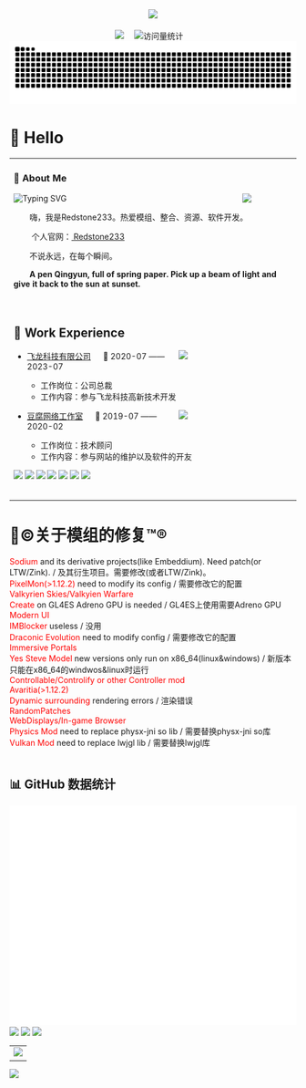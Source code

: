 <div align="center">

  <!-- knock code pictures 敲代码的图片 -->
  <picture>
    <source media="(prefers-color-scheme: dark)" srcset="https://cdn.jsdelivr.net/gh/sun0225SUN/sun0225SUN/assets/images/coding.gif" />
    <source media="(prefers-color-scheme: light)" srcset="https://cdn.jsdelivr.net/gh/sun0225SUN/sun0225SUN/assets/images/developer.svg" height="225px" />
    <img src="https://cdn.jsdelivr.net/gh/sun0225SUN/sun0225SUN/assets/images/coding.gif" />
  </picture>

  <!-- for beauty 留个空行好看点 -->
  <div>&nbsp;</div>


<!-- profile logo 个人资料徽标 -->
  <div>
    <a href="http://redstone233.xtyz.store/"><img src="https://img.shields.io/badge/Website-个人网-8c36db" /></a>&emsp;
    <img src="https://komarev.com/ghpvc/?username=Redstone2337&label=Views&color=orange&style=flat" alt="访问量统计" />&emsp;
  </div>

<!-- Snake Code Contribution Map 贪吃蛇代码贡献图 -->
<picture>
  <source media="(prefers-color-scheme: dark)" srcset="https://raw.githubusercontent.com/Redstone2337/Redstone2337/output/github-contribution-grid-snake-dark.svg">
  <source media="(prefers-color-scheme: light)" srcset="https://raw.githubusercontent.com/Redstone2337/Redstone2337/output/github-contribution-grid-snake.svg">
  <img alt="github contribution grid snake animation" src="https://raw.githubusercontent.com/Redstone2337/Redstone2337/output/github-contribution-grid-snake.svg">
</picture>

</div>

#  🙋 Hello

<table>
  
<tr><td>

### 🤺 About Me
![Typing SVG](https://readme-typing-svg.demolab.com/?lines=Hi,+I'm+Redstone233.;I+Love+modules,+integration,;and+resources+or;software+development.;嗨，+我是Redstone233。+热爱模组、;整合、+资源、+软件开发。)
<img align="right" width="88" src="https://avatars.githubusercontent.com/u/173752111?v=4" />

<p>&emsp;&emsp;嗨，我是Redstone233。热爱模组、整合、资源、软件开发。</p>
<p>&emsp;&emsp; 个人官网：<a href="http://flydragons.xtyz.store/assets/images/logo.png" target="_blank"> Redstone233 </a></p>
<p>&emsp;&emsp;不说永远，在每个瞬间。</p>
<p>&emsp;&emsp;<strong>A pen Qingyun, full of spring paper. Pick up a beam of light and give it back to the sun at sunset.</strong></p>


  <!-- for beauty 留个空行好看点 -->
  <div>&nbsp;</div>

</td></tr>

<tr><td>

## 🏢 Work Experience

<img align="right" width="200" src="https://cdn.jsdelivr.net/gh/Redstone2337/Redstone2337@main/assets/images/Feilong.jpg" />

- [飞龙科技有限公司](http://flydragons.xtyz.store/) &emsp; 📌 2020-07 —— 2023-07

  - 工作岗位：公司总裁
  - 工作内容：参与飞龙科技高新技术开发

<img align="right" width="200" src="https://cdn.jsdelivr.net/gh/Redstone2337/Redstone2337@main/assets/images/Tofu.png" />

- [豆腐网络工作室](http://tofu.xty.xtyz.store/)   📌 2019-07 —— 2020-02

  - 工作岗位：技术顾问
  - 工作内容：参与网站的维护以及软件的开友

<!-- 代码技能 -->

<p><img src="https://img.shields.io/badge/-HTML5-E34F26?style=flat-square&logo=html5&logoColor=white" /> <img src="https://img.shields.io/badge/-CSS3-1572B6?style=flat-square&logo=css3" /> <img src="https://img.shields.io/badge/-JavaScript-oringe?style=flat-square&logo=javascript" /> <img src="https://img.shields.io/badge/-JSON-66FFFF?style=flat-square&logo=json" /> <img src="https://img.shields.io/badge/-JetBrains-191970?style=flat-square&logo=jetbrains" /> <img src="https://img.shields.io/badge/-MySQL-87CEEB?style=flat-square&logo=mysql" /> <img src="https://img.shields.io/badge/-phpMyAdmin-00FFFF?style=flat-square&logo=phpmyadmin" /></p>



  <!-- for beauty 留个空行好看点 -->
  <div>&nbsp;</div>
  
</td></tr>



</table>

# 🔴©关于模组的修复™️®️
<!-- 关于模组的修复 -->
<div>
    <span style="color:red">Sodium</span> and its derivative projects(like Embeddium). Need patch(or LTW/Zink). /
    及其衍生项目。需要修改(或者LTW/Zink)。<br />
    <span style="color:red">PixelMon(>1.12.2)</span> need to modify its config / 需要修改它的配置<br />
    <span style="color:red">Valkyrien Skies/Valkyien Warfare</span><br />
    <span style="color:red">Create</span> on GL4ES Adreno GPU is needed / GL4ES上使用需要Adreno GPU<br />
    <span style="color:red">Modern UI</span><br />
    <span style="color:red">IMBlocker</span> useless / 没用<br />
    <span style="color:red">Draconic Evolution</span> need to modify config / 需要修改它的配置<br />
    <span style="color:red">Immersive Portals</span><br />
    <span style="color:red">Yes Steve Model</span> new versions only run on x86_64(linux&windows) /
    新版本只能在x86_64的windwos&linux时运行<br />
    <span style="color:red">Controllable/Controlify or other Controller mod</span><br />
    <span style="color:red">Avaritia(>1.12.2)</span><br />
    <span style="color:red">Dynamic surrounding</span> rendering errors / 渲染错误<br />
    <span style="color:red">RandomPatches</span><br />
    <span style="color:red">WebDisplays/In-game Browser</span><br />
    <span style="color:red">Physics Mod</span> need to replace physx-jni so lib / 需要替换physx-jni so库<br />
    <span style="color:red">Vulkan Mod</span> need to replace lwjgl lib / 需要替换lwjgl库<br />
    <span style="color:red"></span><br />
</div>


## 📊 GitHub 数据统计



<!-- metrics 基础资料 -->
<img src="/github-metrics.svg" />

<!-- GitHub 数据统计 -->

<img src= "https://github-readme-stats-git-masterrstaa-rickstaa.vercel.app/api?username=Redstone2337&hide_title=true&hide_border=true&show_icons=true&include_all_commits=true&line_height=21text_color=000&icon_color=000&bg_color=0,ea6161,ffc64d,fffc4d,52fa5a&theme=graywhite" /> 

<img src  = "https://github-readme-stats-git-masterrstaa-rickstaa.vercel.app/api/top-langs/?username=Redstone2337&hide_title=true&hide_border=true&layout=compact&langs_count=6&text_color=000&icon_color=fff&bg_color=0,52fa5a,4dfcff,c64dff&theme=graywhite" />


<!-- github-readme-streak-stats 连续提交代码天数记录 -->
<picture>
  <source media="(prefers-color-scheme: light)" srcset="https://streak-stats.demolab.com/?user=Redstone2337&theme=light&hide_border=true" />
  <img src="https://streak-stats.demolab.com/?user=Redstone2337&theme=dark&hide_border=true" />
</picture>



<!-- GitHub Activity Graph GitHub 活动图 -->
<table>
  <tr>
    <td>
      <picture>
        <source media="(prefers-color-scheme: dark)"  srcset="https://github-readme-activity-graph.vercel.app/graph?username=Redstone2337&theme=tokyo-night" />
        <source media="(prefers-color-scheme: light)" srcset="https://github-readme-activity-graph.vercel.app/graph?username=Redstone2337&theme=xcode" />
        <img src="https://github-readme-activity-graph.vercel.app/graph?username=Redstone2337&theme=tokyo-night" />
      </picture>
  </tr>
</table>


<!-- profile-3d-contrib 3D 贡献图-->
<picture>
  <source media="(prefers-color-scheme: dark)" srcset="/profile-3d-contrib/profile-night-rainbow.svg" />
  <source media="(prefers-color-scheme: light)" srcset="/profile-3d-contrib/profile-gitblock.svg" />
  <img src="/profile-night-rainbow.svg" />
</picture>
